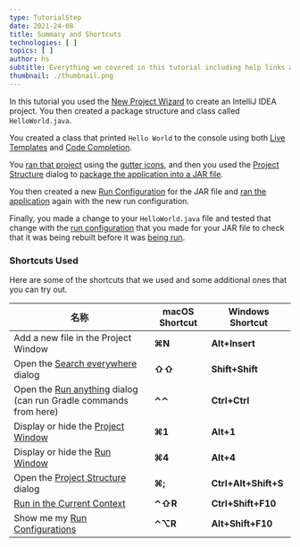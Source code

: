 ```yaml
---
type: TutorialStep
date: 2021-24-08
title: Summary and Shortcuts
technologies: [ ]
topics: [ ]
author: hs
subtitle: Everything we covered in this tutorial including help links and shortcuts.
thumbnail: ./thumbnail.png
---
```


In this tutorial you used the [New Project Wizard](https://www.jetbrains.com/help/idea/new-project-wizard.html) to create an IntelliJ IDEA project. You then created a package structure and class called `HelloWorld.java`.

You created a class that printed `Hello World` to the console using both [Live Templates](https://www.jetbrains.com/help/idea/using-live-templates.html) and [Code Completion](https://www.jetbrains.com/help/idea/auto-completing-code.html).

You [ran that project](https://www.jetbrains.com/help/idea/running-applications.html) using the [gutter icons](https://www.jetbrains.com/help/idea/settings-gutter-icons.html), and then you used the [Project Structure](https://www.jetbrains.com/help/idea/project-settings-and-structure.html) dialog to [package the application into a JAR file](https://www.jetbrains.com/help/idea/compiling-applications.html#package_into_jar).

You then created a new [Run Configuration](https://www.jetbrains.com/help/idea/run-debug-configuration.html) for the JAR file and [ran the application](https://www.jetbrains.com/help/idea/running-applications.html) again with the new run configuration.

Finally, you made a change to your `HelloWorld.java` file and tested that change with the [run configuration](https://www.jetbrains.com/help/idea/run-debug-configuration.html) that you made for your JAR file to check that it was being rebuilt before it was [being run](https://www.jetbrains.com/help/idea/running-applications.html).

### Shortcuts Used
Here are some of the shortcuts that we used and some additional ones that you can try out.

| 名称                                                                                                                            | macOS Shortcut | Windows Shortcut     |
| ----------------------------------------------------------------------------------------------------------------------------- | -------------- | -------------------- |
| Add a new file in the Project Window                                                                                          | **⌘N**         | **Alt+Insert**       |
| Open the [Search everywhere](https://www.jetbrains.com/help/idea/searching-everywhere.html) dialog                            | **⇧⇧**         | **Shift+Shift**      |
| Open the [Run anything](https://www.jetbrains.com/help/idea/running-anything.html) dialog (can run Gradle commands from here) | **⌃⌃**         | **Ctrl+Ctrl**        |
| Display or hide the [Project Window](https://www.jetbrains.com/help/idea/project-tool-window.html)                            | **⌘1**         | **Alt+1**            |
| Display or hide the [Run Window](https://www.jetbrains.com/help/idea/run-tool-window.html)                                    | **⌘4**         | **Alt+4**            |
| Open the [Project Structure](https://www.jetbrains.com/help/idea/project-settings-and-structure.html) dialog                  | **⌘;**         | **Ctrl+Alt+Shift+S** |
| [Run in the Current Context](https://www.jetbrains.com/help/idea/run-debug-configuration.html)                                | **⌃⇧R**        | **Ctrl+Shift+F10**   |
| Show me my [Run Configurations](https://www.jetbrains.com/help/idea/run-debug-configuration.html)                             | **⌃⌥R**        | **Alt+Shift+F10**    |

